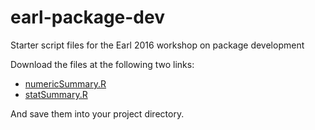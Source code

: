 # earl-package-dev

Starter script files for the Earl 2016 workshop on package development

Download the files at the following two links:

- [numericSummary.R](https://raw.githubusercontent.com/dougmet/earl-package-dev/master/numericSummary.R)
- [statSummary.R](https://raw.githubusercontent.com/dougmet/earl-package-dev/master/statSummary.R)

And save them into your project directory.
